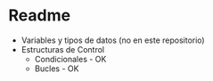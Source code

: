 # Readme
- Variables y tipos de datos (no en este repositorio)
- Estructuras de Control
    - Condicionales - OK
    - Bucles - OK